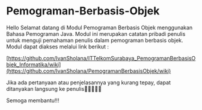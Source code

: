 # Pemograman-Berbasis-Objek

Hello Selamat datang di Modul Pemograman Berbasis Objek menggunakan Bahasa Pemograman Java. Modul ini merupakan catatan pribadi penulis untuk menguji pemahaman penulis dalam pemograman berbasis objek. Modul dapat diakses melalui link berikut : 

[https://github.com/IvanSholana/ITTelkomSurabaya_PemogramanBerbasisObjek_Informatika/wiki](https://github.com/IvanSholana/PemogramanBerbasisObjek/wiki)

Jika ada pertanyaan atau penjelasannya yang kurang tepay, dapat ditanyakan langsung ke
penulis🙆‍♂️🙆‍🙆‍♂️

Semoga membantu!!!
